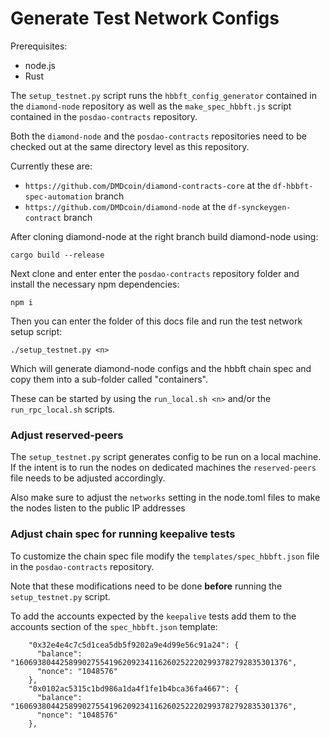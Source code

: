 # Generate Test Network Configs

Prerequisites:
* node.js
* Rust

The `setup_testnet.py` script runs the `hbbft_config_generator` contained in the `diamond-node` repository as well as the `make_spec_hbbft.js` script contained in the `posdao-contracts` repository.

Both the `diamond-node` and the `posdao-contracts` repositories need to be checked out at the same directory level as this repository.

Currently these are:
* `https://github.com/DMDcoin/diamond-contracts-core` at the `df-hbbft-spec-automation` branch 
* `https://github.com/DMDcoin/diamond-node` at the `df-synckeygen-contract` branch

After cloning diamond-node at the right branch build diamond-node using:
```
cargo build --release
```

Next clone and enter enter the `posdao-contracts` repository folder and install the necessary npm dependencies:
```
npm i
```

Then you can enter the folder of this docs file and run the test network setup script:
```
./setup_testnet.py <n>
```

Which will generate diamond-node configs and the hbbft chain spec and copy them into a sub-folder called "containers".

These can be started by using the `run_local.sh <n>` and/or the `run_rpc_local.sh` scripts.

### Adjust reserved-peers

The `setup_testnet.py` script generates config to be run on a local machine.
If the intent is to run the nodes on dedicated machines the `reserved-peers` file needs to be adjusted accordingly.

Also make sure to adjust the `networks` setting in the node.toml files to make the nodes listen to the public IP addresses

### Adjust chain spec for running keepalive tests

To customize the chain spec file modify the `templates/spec_hbbft.json` file in the `posdao-contracts` repository.

Note that these modifications need to be done **before** running the `setup_testnet.py` script.

To add the accounts expected by the `keepalive` tests add them to the accounts section of the `spec_hbbft.json` template:
```
    "0x32e4e4c7c5d1cea5db5f9202a9e4d99e56c91a24": { 
      "balance": "1606938044258990275541962092341162602522202993782792835301376", 
      "nonce": "1048576" 
    },
    "0x0102ac5315c1bd986a1da4f1fe1b4bca36fa4667": { 
      "balance": "1606938044258990275541962092341162602522202993782792835301376", 
      "nonce": "1048576" 
    },
```